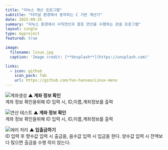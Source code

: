 ```yaml
---
title: "리눅스 계산 프로그램"
subtitle: "터미널 환경에서 동작하는 C 기반 계산기"
date: 2025-09-25
summary: "리눅스 환경에서 사칙연산과 괄호 연산을 수행하는 콘솔 프로그램"
layout: single
type: myproject
featured: true

image:
  filename: linux.jpg
  caption: 'Image credit: [**Unsplash**](https://unsplash.com)'

links:
  - icon: github
    icon_pack: fab
    url: https://github.com/Yun-hanseo/Linux-menu
---
```



![계좌생성](hsprojects/accountcreate.png)
**▲ 계좌 정보 확인**<br>
계좌 정보 확인을위해 ID 입력 시, ID,이름,계좌정보를 출력

![연산 테스트](hsprojects/accountcheck.png)
**▲ 계좌 정보 확인**<br>
계좌 정보 확인을위해 ID 입력 시, ID,이름,계좌정보를 출력

![에러 처리](hsprojects/accountupdate.png)
**▲ 입출금하기**<br>
ID 입력 후 향수값 입력 시 출금을, 음수값 입력 시 입금을 한다.
양수값 입력 시 잔액보다 많으면 출금을 수행 하지 않는다.
